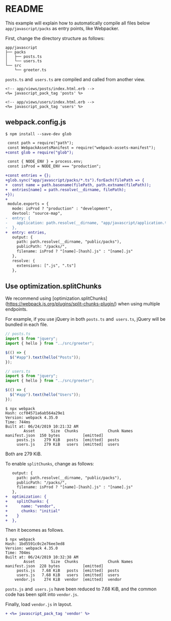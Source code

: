 # README

This example will explain how to automatically compile all files below `app/javascript/packs` as entry points, like Webpacker.

First, change the directory structure as follows:

```
app/javascript
├── packs
│   ├── posts.ts
│   └── users.ts
└── src
    └── greeter.ts
```

`posts.ts` and` users.ts` are compiled and called from another view.

```erb
<!-- app/views/posts/index.html.erb -->
<%= javascript_pack_tag 'posts' %>
```

```erb
<!-- app/views/users/index.html.erb -->
<%= javascript_pack_tag 'users' %>
```

## webpack.config.js

```
$ npm install --save-dev glob
```

```diff
 const path = require("path");
 const WebpackAssetsManifest = require("webpack-assets-manifest");
+const glob = require("glob");

 const { NODE_ENV } = process.env;
 const isProd = NODE_ENV === "production";

+const entries = {};
+glob.sync("app/javascript/packs/*.ts").forEach(filePath => {
+  const name = path.basename(filePath, path.extname(filePath));
+  entries[name] = path.resolve(__dirname, filePath);
+});
+
 module.exports = {
   mode: isProd ? "production" : "development",
   devtool: "source-map",
-  entry: {
-    application: path.resolve(__dirname, "app/javascript/application.ts")
-  },
+  entry: entries,
   output: {
     path: path.resolve(__dirname, "public/packs"),
     publicPath: "/packs/",
     filename: isProd ? "[name]-[hash].js" : "[name].js"
   },
   resolve: {
     extensions: [".js", ".ts"]
   },
```

## Use optimization.splitChunks

We recommend using [optimization.splitChunks] (https://webpack.js.org/plugins/split-chunks-plugin/) when using multiple endpoints.

For example, if you use jQuery in both `posts.ts` and` users.ts`, jQuery will be bundled in each file.

```typescript
// posts.ts
import $ from "jquery";
import { hello } from "../src/greeter";

$(() => {
  $("#app").text(hello("Posts"));
});
```

```typescript
// users.ts
import $ from "jquery";
import { hello } from "../src/greeter";

$(() => {
  $("#app").text(hello("Users"));
});
```

```
$ npx webpack
Hash: ccf04571a6ab564a29e1
Version: webpack 4.35.0
Time: 744ms
Built at: 06/24/2019 10:21:32 AM
        Asset       Size  Chunks             Chunk Names
manifest.json  150 bytes          [emitted]
     posts.js    279 KiB   posts  [emitted]  posts
     users.js    279 KiB   users  [emitted]  users
```

Both are 279 KiB.

To enable `splitChunks`, change as follows:

```diff
   output: {
     path: path.resolve(__dirname, "public/packs"),
     publicPath: "/packs/",
     filename: isProd ? "[name]-[hash].js" : "[name].js"
   },
+  optimization: {
+    splitChunks: {
+      name: "vendor",
+      chunks: "initial"
+    }
+  },
```

Then it becomes as follows.

```
$ npx webpack
Hash: 1bd5591c0c2e76ee3ed8
Version: webpack 4.35.0
Time: 704ms
Built at: 06/24/2019 10:32:38 AM
        Asset       Size  Chunks             Chunk Names
manifest.json  228 bytes          [emitted]
     posts.js   7.68 KiB   posts  [emitted]  posts
     users.js   7.68 KiB   users  [emitted]  users
    vendor.js    274 KiB  vendor  [emitted]  vendor
```

`posts.js` and` users.js` have been reduced to 7.68 KiB, and the common code has been split into `vendor.js`.

Finally, load `vendor.js` in layout.

```diff
+ <%= javascript_pack_tag 'vendor' %>
```
